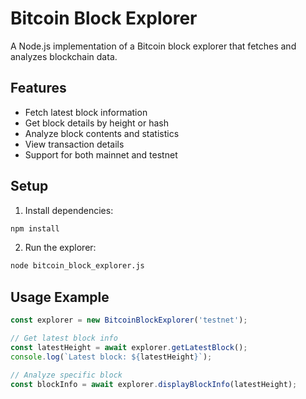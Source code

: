 # Bitcoin Block Explorer

A Node.js implementation of a Bitcoin block explorer that fetches and analyzes blockchain data.

## Features

- Fetch latest block information
- Get block details by height or hash
- Analyze block contents and statistics
- View transaction details
- Support for both mainnet and testnet

## Setup

1. Install dependencies:
```bash
npm install
```

2. Run the explorer:
```bash
node bitcoin_block_explorer.js
```

## Usage Example

```javascript
const explorer = new BitcoinBlockExplorer('testnet');

// Get latest block info
const latestHeight = await explorer.getLatestBlock();
console.log(`Latest block: ${latestHeight}`);

// Analyze specific block
const blockInfo = await explorer.displayBlockInfo(latestHeight);
```